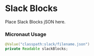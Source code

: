 # Slack Blocks

Place Slack Blocks jSON here.

### Micronaut Usage

```java
@Value("classpath:slack/filename.json")
private Readable slackBlocks;
```
